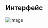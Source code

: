 ## Интерфейс
![image](https://user-images.githubusercontent.com/91527667/206981683-277fa6c9-4c1d-4859-bbaf-e3550832120f.png)
